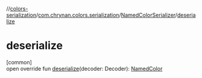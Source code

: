 //[colors-serialization](../../../index.md)/[com.chrynan.colors.serialization](../index.md)/[NamedColorSerializer](index.md)/[deserialize](deserialize.md)

# deserialize

[common]\
open override fun [deserialize](deserialize.md)(decoder: Decoder): [NamedColor](../../../../colors-core/colors-core/com.chrynan.colors/-named-color/index.md)
